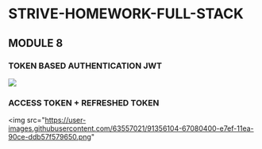 # STRIVE-HOMEWORK-FULL-STACK

## MODULE 8 
### TOKEN BASED AUTHENTICATION JWT

<img src="https://user-images.githubusercontent.com/63557021/91355049-e8f72d80-e7ed-11ea-8e2d-a38352ca9e97.png">

### ACCESS TOKEN + REFRESHED TOKEN

<img src="https://user-images.githubusercontent.com/63557021/91356104-67080400-e7ef-11ea-90ce-ddb57f579650.png"
